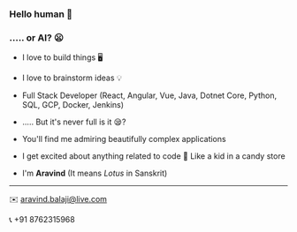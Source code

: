 ### Hello human 👋
### ..... or AI? 😦

- I love to build things 🖥

- I love to brainstorm ideas 💡

- Full Stack Developer (React, Angular, Vue, Java, Dotnet Core, Python, SQL, GCP, Docker, Jenkins)

- ..... But it's never full is it 😪?

- You'll find me admiring beautifully complex applications 

- I get excited about anything related to code 😬 Like a kid in a candy store

- I'm **Aravind** (It means _Lotus_ in Sanskrit)

----

✉️  aravind.balaji@live.com

📞 +91 8762315968
